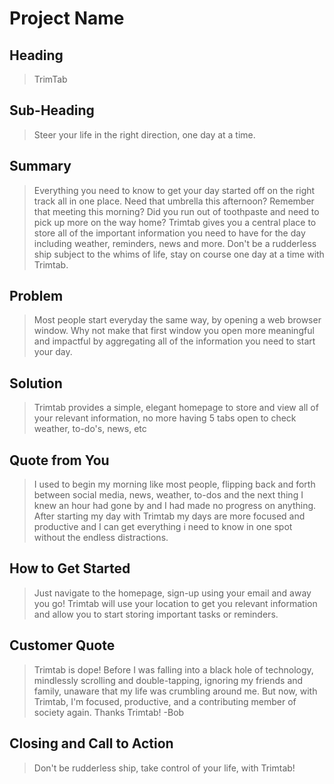 # Project Name #

<!-- 
> This material was originally posted [here](http://www.quora.com/What-is-Amazons-approach-to-product-development-and-product-management). It is reproduced here for posterities sake.

There is an approach called "working backwards" that is widely used at Amazon. They work backwards from the customer, rather than starting with an idea for a product and trying to bolt customers onto it. While working backwards can be applied to any specific product decision, using this approach is especially important when developing new products or features.

For new initiatives a product manager typically starts by writing an internal press release announcing the finished product. The target audience for the press release is the new/updated product's customers, which can be retail customers or internal users of a tool or technology. Internal press releases are centered around the customer problem, how current solutions (internal or external) fail, and how the new product will blow away existing solutions.

If the benefits listed don't sound very interesting or exciting to customers, then perhaps they're not (and shouldn't be built). Instead, the product manager should keep iterating on the press release until they've come up with benefits that actually sound like benefits. Iterating on a press release is a lot less expensive than iterating on the product itself (and quicker!).

If the press release is more than a page and a half, it is probably too long. Keep it simple. 3-4 sentences for most paragraphs. Cut out the fat. Don't make it into a spec. You can accompany the press release with a FAQ that answers all of the other business or execution questions so the press release can stay focused on what the customer gets. My rule of thumb is that if the press release is hard to write, then the product is probably going to suck. Keep working at it until the outline for each paragraph flows. 

Oh, and I also like to write press-releases in what I call "Oprah-speak" for mainstream consumer products. Imagine you're sitting on Oprah's couch and have just explained the product to her, and then you listen as she explains it to her audience. That's "Oprah-speak", not "Geek-speak".

Once the project moves into development, the press release can be used as a touchstone; a guiding light. The product team can ask themselves, "Are we building what is in the press release?" If they find they're spending time building things that aren't in the press release (overbuilding), they need to ask themselves why. This keeps product development focused on achieving the customer benefits and not building extraneous stuff that takes longer to build, takes resources to maintain, and doesn't provide real customer benefit (at least not enough to warrant inclusion in the press release).
 -->
 
## Heading ##
  > TrimTab

## Sub-Heading ##
  > Steer your life in the right direction, one day at a time.

## Summary ##
  > Everything you need to know to get your day started off on the right track all in one place. Need that umbrella this afternoon? Remember that meeting this morning? Did you run out of toothpaste and need to pick up more on the way home? Trimtab gives you a central place to store all of the important information you need to have for the day including weather, reminders, news and more. Don't be a rudderless ship subject to the whims of life, stay on course one day at a time with Trimtab.

## Problem ##
  > Most people start everyday the same way, by opening a web browser window. Why not make that first window you open more meaningful and impactful by aggregating all of the information you need to start your day.

## Solution ##
  > Trimtab provides a simple, elegant homepage to store and view all of your relevant information, no more having 5 tabs open to check weather, to-do's, news, etc 

## Quote from You ##
  > I used to begin my morning like most people, flipping back and forth between social media, news, weather, to-dos and the next thing I knew an hour had gone by and I had made no progress on anything. After starting my day with Trimtab my days are more focused and productive and I can get everything i need to know in one spot without the endless distractions.

## How to Get Started ##
  > Just navigate to the homepage, sign-up using your email and away you go! Trimtab will use your location to get you relevant information and allow you to start storing important tasks or reminders.

## Customer Quote ##
  > Trimtab is dope! Before I was falling into a black hole of technology, mindlessly scrolling and double-tapping, ignoring my friends and family, unaware that my life was crumbling around me. But now, with Trimtab, I'm focused, productive, and a contributing member of society again. Thanks Trimtab! -Bob

## Closing and Call to Action ##
  > Don't be rudderless ship, take control of your life, with Trimtab!
